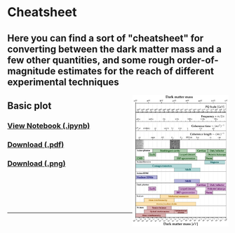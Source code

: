 # Cheatsheet

Here you can find a sort of "cheatsheet" for converting between the dark matter mass and a few other quantities, and some rough order-of-magnitude estimates for the reach of different experimental techniques
---
[<img align="right" height="300" src="../plots/plots_png/Cheatsheet.png">](https://github.com/cajohare/AxionLimits/raw/master/plots/plots_png/Cheatsheet.png)
## Basic plot
### [View Notebook (.ipynb)](https://github.com/cajohare/AxionLimits/blob/master/Cheatsheet.ipynb)
### [Download (.pdf)](https://github.com/cajohare/AxionLimits/raw/master/plots/Cheatsheet.pdf)
### [Download (.png)](https://github.com/cajohare/AxionLimits/raw/master/plots/plots_png/Cheatsheet.png)
### &nbsp;
### &nbsp;
---